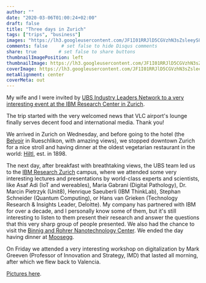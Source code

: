 ```yaml
---
author: ""
date: "2020-03-06T01:00:24+02:00"
draft: false
title: "Three days in Zurich"
tags: ["trips", "business"]
images: "https://lh3.googleusercontent.com/JF1I01RRJlD5CGVzhN3sZsleeyS8U-owoN2R988Mx4ndIeSJ4y8i_RRuuIrHegFvKaqKm75YzKZLam09a0GQ0L-upGFchFYYjUqDgOpwSTgi1ZFpWxi4UNf1uPrPtILUDTfyB9-Ew1o=w1920-h1080"
comments: false     # set false to hide Disqus comments
share: true        # set false to share buttons
thumbnailImagePosition: left
thumbnailImage: https://lh3.googleusercontent.com/JF1I01RRJlD5CGVzhN3sZsleeyS8U-owoN2R988Mx4ndIeSJ4y8i_RRuuIrHegFvKaqKm75YzKZLam09a0GQ0L-upGFchFYYjUqDgOpwSTgi1ZFpWxi4UNf1uPrPtILUDTfyB9-Ew1o=w1920-h1080
coverImage: https://lh3.googleusercontent.com/JF1I01RRJlD5CGVzhN3sZsleeyS8U-owoN2R988Mx4ndIeSJ4y8i_RRuuIrHegFvKaqKm75YzKZLam09a0GQ0L-upGFchFYYjUqDgOpwSTgi1ZFpWxi4UNf1uPrPtILUDTfyB9-Ew1o=w1920-h1080
metaAlignment: center
coverMeta: out
---
```


My wife and I were invited by [UBS Industry Leaders Network to a very interesting event at the IBM Research Center in Zurich](https://uhnw.ubs.com/wmex-iln-switzerland-2020).

<!--more-->

The trip started with the very welcomed news that VLC airport's lounge finally serves decent food and international media. Thank you!

We arrived in Zurich on Wednesday, and before going to the hotel (the [Belvoir](https://hotel-belvoir.ch/en/) in Rueschlikon, with amazing views), we stopped downtown Zurich for a nice stroll and having dinner at the oldest vegetarian restaurant in the world: [Hiltl](https://hiltl.ch/), est. in 1898.

The next day, after breakfast with breathtaking views, the UBS team led us to the [IBM Research Zurich](https://www.zurich.ibm.com/) campus, where we attended some very interesting lectures and presentations by world-class experts and scientists, like Asaf Adi (IoT and wereables), Maria Gabrani (Digital Pathology), Dr. Marcin Pietrzyk (Unit8), Henrique Saeuberli (IBM ThinkLab), Stephan Schneider (Quantum Computing), or Hans van Grieken (Technology Research & Insights Leader, Deloitte). My company has partnered with IBM for over a decade, and I personally know some of them, but it's still interesting to listen to them present their research and answer the questions that this very sharp group of people presented. We also had the chance to visit the [Binnig and Rohrer Nanotechnology Center](https://www.zurich.ibm.com/brnc/). We ended the day having dinner at [Moosegg](https://www.moosegg.ch/).

On Friday we attended a very interesting workshop on digitalization by Mark Greeven (Professor of Innovation and Strategy, IMD) that lasted all morning, after which we flew back to Valencia.

[Pictures here](https://photos.app.goo.gl/7mUKSqqqgmTSDyWt9).

<script src="https://cdn.jsdelivr.net/npm/publicalbum@latest/embed-ui.min.js" async></script>
<div class="pa-gallery-player-widget" style="width:100%; height:480px; display:none;"
  data-link="https://photos.app.goo.gl/7mUKSqqqgmTSDyWt9"
  data-title="80 new photos by Jorge Cortell">
  <object data="https://lh3.googleusercontent.com/xcUUvNuQX5tIQX-X4HebrzuZzIpHdPGvNGysdtWiQGcgbM0o7BgCQcmdOlkY849Fb1kabfBn4skEXxctbmuSt4cua4s1m3dtOc3auK-pzZ5bBkYC0uFp9dmTkL8PkA1xU6aU8QZm_Zo=w1920-h1080"></object>
  <object data="https://lh3.googleusercontent.com/hRCj3okq9rqxvye0r6BjGcjzs_w76t_sdxwe6MWoTUsttAMzyi5qjWd461Vdc2omBg59UvW3rQYPCRJMVsefPuGaAS3FWdcWYzIaJFU8Qok_wIqxVbNSknFmEMDlLTNBdnqCBgKaxUQ=w1920-h1080"></object>
  <object data="https://lh3.googleusercontent.com/GR4vykpmt2u6tJGdmV4YgputxWj0GX3oA_4gOhVNF777nqkTG3BPUxFJMVx10_jVv45NKNMp-J9sel9_S2bKpBhY1XXMDaUPrkCbxORpm9B7qs1zdjAwjkTCfif4lzAjx9e2G5BZAAs=w1920-h1080"></object>
  <object data="https://lh3.googleusercontent.com/4MXeCtwUDWbMtcqoP41UDbt_flnXiCqNAUhWg9PA4kwDFmboIZWuRDrAdGuBP0aO6xcsQ5yeUkmc3BvU9BJRYOTfSiS9eFOBQgHsP21aSqpxBfgasNLzUY1sZfgd_TXGBvLcsY8OeBg=w1920-h1080"></object>
  <object data="https://lh3.googleusercontent.com/O9DKyulPH-0t0ZMOpilaMGyYUCqHN6bSbaelkLUv5zROIcm6N50x3g4LBq2TfMLtO8KVXKMOS4g-PeYwUxRg9Rfny_QbFL2GHWJmMXd5jsDsz81AakXHZrkvD6f4PwAe2VIbMC_j1fI=w1920-h1080"></object>
  <object data="https://lh3.googleusercontent.com/Gl3Fd_Mx-C8EwPKAGQ-7nViOvN_jKOnUgf7Afz6hOuP2y1Lj0XUMWfXHnh8wfDRARd3x-Xh-ugH2jKLzVdnHKkmd3PhInhCwigrJ9A5CMaeioJruP5H6t2CbinkOTCqNmcYSt8KMJ0E=w1920-h1080"></object>
  <object data="https://lh3.googleusercontent.com/eTVDByJwC20aGZEgJ1YCAPBkordP6bYf7Gw1ylkxk0HCAFtXlAVPE_oBxvodCH8fQ6d6LhM42EIn7ZxOeKuZTfn5ocVqFrCmFMhvUypDDzTD6GqSyd03H-tEeRuFhFTLEp1sjruutNo=w1920-h1080"></object>
  <object data="https://lh3.googleusercontent.com/Atnm8FY3oERzgl8TMPYgk8EZmXF0kMDlQN7yprL2xpMGnFephL1wY0IhGeLJwtoNYvrSTX6HI0YP1huKelQ8GD9bgcswKj46GEO7okQwsF7LlYDRh2gOWWYVyxWAFhWW4fa_sAtUqnQ=w1920-h1080"></object>
  <object data="https://lh3.googleusercontent.com/H65cd7upqBZWF82nQEy9EXbY8p74ElLk0VO8CjzeVWj-zixCqF0r3HHz4ko-eYLLDwULEkhRawt5ic1LlsOWVS1Q0M9HkE8hDvW9DmTo0zRqNA5siHgDEkbpJmLRx3VMO2ZbOjoryWE=w1920-h1080"></object>
  <object data="https://lh3.googleusercontent.com/T23bA1Y-ZnmACaZFC3Ap5O-LgBA6326_sSI_241IbVjM_3ZQQFFk_YUxrtPdwDSS33PCwlw-hj1jBZlQEUGsHEOb0JX-iqsFUgKUTbsvn2pbEPx6PtG9YyseQvhtKzJtyZ_aUn50wps=w1920-h1080"></object>
  <object data="https://lh3.googleusercontent.com/NEFPaL9aU8rPRkz3nGwj7yBtoY6E8CIWAmi61L1RRxY8ZOsAQsewTvd0AR-fxxkaHGDzohyWjMuRpNgAZ-1_tMYPcVezFZC1oTRmRUvfFA-KEY6IO_dxvcyPUdW8tEY5R9fpEcXqcTs=w1920-h1080"></object>
  <object data="https://lh3.googleusercontent.com/zff4fNi4wSHzXlCY79DVL5DxxjhI3TyxufbxO24nyA07qWH8qocagsI5HJxK_UIeMAGRvv43nrzuBIjPDmXDvSIP6HyL_vpo-uAZBmajzn4-m_6dpUVbfJ03pvcIRZGQ8i7xSZ2LOK0=w1920-h1080"></object>
  <object data="https://lh3.googleusercontent.com/fekOour0cuXKge0NM87Xn7qvnsGkBdxRx30Wq35PIKGVTIDg7ieJehO-UZnwyTGRhUfm8EZSy6YoPlEspo_maklj4zS1VUU1qNq_iAKQsFzQiNiLYv8_nIq15WZM1W-sD68ojn57baE=w1920-h1080"></object>
  <object data="https://lh3.googleusercontent.com/QeaEYyKptArN7-nFBlPV0lpJpxvWnCuACZGZeAjgSAvGhNxkTDQGpBcta40TAS9xZWGPM4FcQPhml-SMvelUyKRotW7bltxlQ9Hous66o7oIvla1DJ4-5rojyvLma9aaKdJmKunxpCI=w1920-h1080"></object>
  <object data="https://lh3.googleusercontent.com/qQsFezaIt6xZfIvBBy6CiNpg9F14Gk7E-Gb18T-iwAQkeYvqy5MjV2n4ySfBAgpNVmd72uAljyhUMYRfW9L8zohQgHp6FWMPS8eY1gh-JkkxJfHvZ1fJjm4-HAqGFh3p8anKplAze9M=w1920-h1080"></object>
  <object data="https://lh3.googleusercontent.com/ekwIKAo8UvJ2jJbU4xv9wfTlLoZ1_utt6zwoTJrjdonmk7p2gz16V6M-5IoA9kLMsY-FAJGKzkHBAss4q7I5FJtnX7vRiuydW2BEJADRIGNffE_t7QXjmYng50AFBHkhKQcXgRtX6b8=w1920-h1080"></object>
  <object data="https://lh3.googleusercontent.com/il7fXjz9_yz1oV9lmprLWBTNiZVdpwUdX5b7QGL01vboD4Aj_-gj6j9lifz3ThikcehMWS1tfuqoCCEKHQitN-2xj5ihuzEZsDDdHdk_DMkm-9Sw4o9N8Y3-x-diu4fJqdtQe5hgTrw=w1920-h1080"></object>
  <object data="https://lh3.googleusercontent.com/i6yTJZKrZICrjLiNX3t-L6zoJsBV2E7RHYF3LIaB0Kvk125smfgqbMVHlxepCwvtE0LbEDaCZm07Xx_D8Gz8J_WmLG5Sx4Neih0gxyt-QwjpKI2z3M42cCz_xHzBD4jQepXU3NM2kzE=w1920-h1080"></object>
  <object data="https://lh3.googleusercontent.com/ymV0Hweum7tip3S5nEaFzuswkjApBspiCWHXIFUQoNKF9MwSR7lwN6MTk9LKzoK73b3wXZrYemSYKaMxps9E8Kqc4F3Ck5cZ8p0QBHCiQHWBo5Birj2jCga9u5wJ2wHSwoX4xGLYvDg=w1920-h1080"></object>
  <object data="https://lh3.googleusercontent.com/tuX7-B5M7I_1_JOi7asNimS92HYV616JcwRxXbviv401-FprX73MppAmU7m6rG_CvBnBJfWp5EQXpuIqkA-brU9sxQBoko24QI0vT_Dpgt-R5i_3t0Ge8VgVO5zRHAwCrU9g2eSPUA4=w1920-h1080"></object>
  <object data="https://lh3.googleusercontent.com/-6kQkSVXlBmjNRVc8ZveChNqG-_QKEf3Yw_PVlZZESr7_2-UBV6qsDj5EXgY_r654VPgm-v_cZspYUIYuH4XttwzZYAb28TJpm3wYjQguIW_CSUbgnsNJ14PaKsG2kH7TtDZ-qtTfts=w1920-h1080"></object>
  <object data="https://lh3.googleusercontent.com/x7eoGCfbYw0SLfIK5Td-PT6PceYdDLejtDojiDQjxOjYS4yQXxiWZCrzcoPr8xFTBT-ZLVM7fhVkvU3EcqR_jtQ8NXqwjXoZziuvR6grnXBX-SHFzHNeFNKnCOW_TqosbxpKfNe8f8s=w1920-h1080"></object>
  <object data="https://lh3.googleusercontent.com/21-kizgGxvJIbi7FfFHvlegxQpztXBk_wAMLYBVN16bcJ6ajVyK2ApN7K8dp-kYPj7Ys6UgOP2QWMR1EDAz5Zxlgnzds2cxzIhoS8hxVSk6HvwjdKEvPBpE9YKVFDNrl_CgjEx5WBIU=w1920-h1080"></object>
  <object data="https://lh3.googleusercontent.com/fG-11DY9FEjfpGdQTITpht-1Feq4wA9zUxZUB7YR6ykbNUA1MxxX1y7tC7rVWcWsRRQZo1-S9_v7c9bHIG_LaPn60Oy8vtSjggO4vaFmzZpTfaCCq7pTGu00g-ngLaPq46fxH5bSRRk=w1920-h1080"></object>
  <object data="https://lh3.googleusercontent.com/qUPO5iVGp5MvYrhdvtUAfSFJbkvOk9FYNGQaYfOWceNNCPeCaUWMuWn0xkCQU5xffnWeaokadEhoNB5GzmL7ftJTzLMb4WR6BBgIH17pAmsfrbNXchsALITad5Ikmduw_npJBPuzBSc=w1920-h1080"></object>
  <object data="https://lh3.googleusercontent.com/AYNun0b6a3ltIERHcMbY2-hamFUFmJJmuNMq2Sbnw3Lj1Tf34A4X7spY8t7aBMZ9UpCIL0sYh4JFV769vOjTBpsWxqPTV8Z02WxBvPFhfZpTxRQ9CElT_JZINsycNp0VBPH8BC9TWNQ=w1920-h1080"></object>
  <object data="https://lh3.googleusercontent.com/LDSWcSEDVs8mCyrBxq1Nm7vs9xv2KRta4jhJI-QRCixdQbeYvjL-NfwoExrI5e_uZw7fF58aJF5g1WdxQAC7VRtTJd9Jthkts8bpM2y6C3ir9LuzoBjdEnXlc2qMDOsL6pU54R_U_Ck=w1920-h1080"></object>
  <object data="https://lh3.googleusercontent.com/5k6BJm-siHI_5qdUkVRcrq7CcCeV5M1ZlVQY8u21u9D3oSDW2Jjl1eF3auDma3_4dfh_gsMxydCK-bJuIsWYbuxJzfugSttPwwvQg608cYpZMn2NoS0hVEw0VgxhTnt7DocZ9KRfKGY=w1920-h1080"></object>
  <object data="https://lh3.googleusercontent.com/rSmticCP6zd0nfq0m8HGsnTc27Q7m5FHzR6FohvG_TQq4lRGOR4uuoxNH_5IochIu73y9ZE-DUmr7XYEjUTs-EYdVsxIKfLO4ebXbF2Jj6PW63picUU9_5bNZINT3V9hcfGgUlJchzs=w1920-h1080"></object>
  <object data="https://lh3.googleusercontent.com/awHrb6MCMBYTYC4lYndDF9dd2uSh1lSaaZPcrIW4M9ETooKsEG2_mFHajV6ACA0LhqjYGIZZguH9HkjaFuy-SsJ-G_lb5R_rD_qfcdsVEN2iY5Rns4brZIks_lHEfKvD61IQnmX-nlo=w1920-h1080"></object>
  <object data="https://lh3.googleusercontent.com/xie8WUwAslJkEA0femS6rkwzKNmBOQilVPMXslDYRMyMIb0q5k-iiT3aUbOVV9JMsfKOdIeRV2JcVDyczQoFItlJG3WElaa-etYNDXmkRDI2lR_UoiRPaxUvtZ1yz9UQd-xs-3S6dnc=w1920-h1080"></object>
  <object data="https://lh3.googleusercontent.com/dXoDgOLaYKfymJjqjTIDkfI0OINAKxB83o2go-Oi7wc55921PzIjPJS4xVlq5wUdqSYBA6XDYiLAykbxfla7klA5jv5Hvh5i49OMHRqU7469c90BpI8OPU49CUNAtI8JxXBcdf8amM8=w1920-h1080"></object>
  <object data="https://lh3.googleusercontent.com/QaJhAgUZEWD-X_Qtg0MCkQLCEBsYLiFX22L7cNVRidWfgWl_VNMhSkYK93-ZZGoxOANEk2UbM2UXxvT8DO2ToGUzDLuc-MToA83cAqnscVt9RRSq1NUXbMik6-kVSDEdMYkj3x06Bx0=w1920-h1080"></object>
  <object data="https://lh3.googleusercontent.com/cnuSgPXFD-kWYbLZU26U1eG-fh15ZzltTmPd75jB_j_hkGdgxz3z2AQ7T1ASGp5xNxQwLwk2IU4rGDPwLD4DGkpT8qWSgF6ZTzNVuxw8V8HeA8SEZDAkvdXjf0gssRZHayruf3I42eE=w1920-h1080"></object>
  <object data="https://lh3.googleusercontent.com/_dT-_DIT7LUEnkr2pkZFZhQnhiDyeBjite4bPYl8vGCWMQxczLuwXRNgyH1ZhGw5_vrrXToMdej694v9DkChDMZJFgYrriuslI9rRv6LDSBKagQ3iu5KldF7F_Qzt_SlLlGYMuxMSBo=w1920-h1080"></object>
  <object data="https://lh3.googleusercontent.com/49p_CHj_Qn7oBXA1XjlbtXb9RWv5oyArwY-xFX9KcM6HaZdlNVi9ufvzoI3wbfTNaVKvSRdW9tv5boOZ9Ar9Np47EO8l1yfug4jzc07aN7emnoaWNR-i4adOdm3AW81XmlriyEq6VAM=w1920-h1080"></object>
  <object data="https://lh3.googleusercontent.com/ohQTWcFfoU8_8y2A7Tpx0gZew5PrfLlhHjUXHeyUSh2eV3Nod7MRTeWsMyxQYX_im8nbEjr7XLwElAPlOlaYkST_YMb9rA2mi6AtzwJQiMIDoRebIsE8RPf8Llre-B0KLLpm3h58CY0=w1920-h1080"></object>
  <object data="https://lh3.googleusercontent.com/xmieqprF-zidlXB8rhFaJxSH-NUdv6jP79VcnAEyUakXsxbrHyML6TE0KUoiF9TMOqA9TKwQuH08IcIJwLliISHqiXJ5PkMvU4283co2wZYbMF6G5plQIZaxPSJItP6W_kUkd1RdNmk=w1920-h1080"></object>
  <object data="https://lh3.googleusercontent.com/xyen9oqTbqVmt5_VPyoB3mESVm1VmErjrTIU8dhRUNtW4LzIDCgV32hvhvYwXDi8a9n6qRMUM5mK1ONTCLIihn_dv5Er7IKW9v8zOdVrBXYL7fdLI6UtRKB-4N_F9MRK9DUBmFACWfg=w1920-h1080"></object>
  <object data="https://lh3.googleusercontent.com/CSJsbUOz2osUPtWDCK7sqLH36L6Uw_A5CADMFNVY87umK8n9kPCStCUQ4TvCRXFKSfTLlxWvxSPTtUVzoTNrAvjTrcgZfTtFrjeJ6KU0CvhDDbylTnynNXaqBG5EugVz1_4JhonXSg0=w1920-h1080"></object>
  <object data="https://lh3.googleusercontent.com/QCp23vAIWHfGktghJxEdYuD-k5mrnn1CboVjjecdeDGg0wxy-B35nO1X5M6Najo-mYHNeJMqkrlWRmYAZwqYqS2nKRZKQN8QpERW53BTMxyt5nugGnD-VhK87kGc4mrszK1pKRBMAGQ=w1920-h1080"></object>
  <object data="https://lh3.googleusercontent.com/enCsnx4TWthi3E-DpG4xhtESYxGbHAcxjyXXDahrzhDiPBj6H-RXHCv6jd98Oenfxp0E5QyhZGrYXbgTNVv97qT7GIb2sgDDgEzmb2nLVKQLF0JHHigiL343izirI33tpBYBj53cBpI=w1920-h1080"></object>
  <object data="https://lh3.googleusercontent.com/ezfnnx-0QMZLjU6d-gcj_Mk1sB9E6mg899VFz8WTJ6nZLEP9lDihUYo2qpdCnXtAMKOgn0T77XVxq-ARPpkXroS7esQmFL4WFvyHfCX_qQWgQvW99H1LVekp-H1PQbo_hbfFeaP6q0g=w1920-h1080"></object>
  <object data="https://lh3.googleusercontent.com/bzFQ4K0kgbdNA4Laj7S5Nd70RhXp8Alzs-EHoGgAA3LE6BXIR9aphnk93lCQSLpMQFKp29HeyaSWGBw0YR9R1bfY3KQ6hWMVFIyupK5o2LxoyIIGq3J4S02pQbS0dJ_7Xq4yxUMg_gw=w1920-h1080"></object>
  <object data="https://lh3.googleusercontent.com/B7AQIr16OMicnebKxsE0WI-ngbB0LJsFROhMKVltmECzV977cHcrdWUyhh-HMqnuQ1zLrjwTxNfpfafmhxhNDt26qAZogwtELNsLy_zhPOSHpuOVxbLYVjf0s2f7t-69vMZUA_ocTrM=w1920-h1080"></object>
  <object data="https://lh3.googleusercontent.com/Lp1NwnOKMbTVA5_f6mbDHMGOJFJP1kzOSFEX-OdXDO22-QHW9k1WVQvXb1W2iOVB8r_YitBnsJmGu2zYk6cmCCp3A8rqPPT44OaVSULJ2xk8OwNnMrBKn7x2oT17yCoSeXT4QWmpXoQ=w1920-h1080"></object>
  <object data="https://lh3.googleusercontent.com/qYvBB_y24k1VzKjCI3kp7yGuRGC52Rqv_3HLJy1YPmgQh5nNJAh8ldTbb8VvlBZG1Bg24lE0BWk3kd-GDgEVaYPWa-aYMeXw7q-b4dzOCk0Rm5p3SisWhM9cV8VHViR6OtTPiAyT5EE=w1920-h1080"></object>
  <object data="https://lh3.googleusercontent.com/1s8bvyzNMlqfw2H_c6AvEacQUBj0DsnijfmIHAkJOAVhp05XecuM8DBSvBZ5c_EdJ_q7V29__0SplVxG5Zwxoo0PIVUMPHoP7Qm_kQ5hoo1AX169HM3xKm7yFSrAzy88h6g4ze6rImY=w1920-h1080"></object>
  <object data="https://lh3.googleusercontent.com/pqdBFRDKR4ajd3A1tBHTVW5omIYuphUn0X1xY2l4JxoCaWyxeSZjvoOI6XR9wTUqmMYgVe25s6Lu46m8-WyNzsIcYuqZOxR6gUa-QecoL-JGDe1WOr5CVgCtTHfK3EoFzNMVcfPENro=w1920-h1080"></object>
  <object data="https://lh3.googleusercontent.com/SOycf2iLPD_w8EbXCChJGYRyEP7x0qjrWg-lhdhVPpb8TN5fraXkQQuSPM78fwwAXe0IXzV3iJa5dBsZF1JkHTUeOcawJCOSXG0RhpSzFWadp5nXRNXggR_zPtCWVgQMMsNQJ5I8RUI=w1920-h1080"></object>
  <object data="https://lh3.googleusercontent.com/C3PpTvlZigMZv1P-R7fSlWcMwbMTyQ_FUqxLO8jZdSBZk8KQ1kDThx30M_IQWuMBSvf40hLwqQTNbfD2iriZzZwFauV6x5t-Ct6n88tGZFH3bGJjnrngK5r_DyTwgFWFBBl7N-clNP4=w1920-h1080"></object>
  <object data="https://lh3.googleusercontent.com/je1vOkcqOuvfCNXXlDVfZMmcL_B9_vkMTy6wmBYbI4pDzwIsgs5VpXpUZEj-6Yz81NrVn_VCcWoc2C7ANQ_n_dFBbl2YZ-CtLl-90tyeS9vJjcSDmfdGQZfAE4npxOXFpM9DSrc0nfo=w1920-h1080"></object>
  <object data="https://lh3.googleusercontent.com/l__tI413lPh8Mqht-fo3K0pvLBDVGGEN7bD-JTFmOYzX6aeztJK3C33JPKqBQek8G6rzyz0-Mxq_fWMVTdPY2_AJk8qCFbCis5ConOxPraOzd7Lo0KEVEWmetpR0RUuJ6yavyNgAbm8=w1920-h1080"></object>
  <object data="https://lh3.googleusercontent.com/oTWHJZv5T-Q_vo45ZmxwlxxHcs3jCHJ7iPM9XaPwYGoMlvsCZ5qyLEPS7wsMfmup7qkw5og5XtqWKlqJ3tqjyEjC3L72fMglP2Z2J1jItOkNfo7g5Vug06SurYp2O1G7dMElP3yjiMo=w1920-h1080"></object>
  <object data="https://lh3.googleusercontent.com/qV3jKf0PtOANXSPgshPTVEaYlgYB5xM7hzv2zUfyMT9oRdeO5l_wdIzhbD8ReTnRnJYT6tV2S9E6P1Yal63l4Jp20ejdQpPKuR5kxP8QbPVFnXOELKTrRbX8hZKk4hJReJGq6J0CYmc=w1920-h1080"></object>
  <object data="https://lh3.googleusercontent.com/bl1thFyO1REYD9MDzXpLJWBSGGxZmWdYECaeztpc4Dzw1Y_SKi6Gy7vfPzs5Dd_VZIFpyFZouafPxGEPMFzedxxJG8TkUIwwILiOWwW0Bn8hzJk-mBb4CWeSbC73bvsasbtyD3551wo=w1920-h1080"></object>
  <object data="https://lh3.googleusercontent.com/0hWcpp4AGv7DriIY3QUqVkFvbVxi0Z45lXy7VINMbBZLmzy_HuobOW5yCJ00WRki2zHMLkK1Et7UKBdrvBVoigRoyg3K6X6mJlSjOJX_Jsw9wqE-HCSbgoq3UFAf8vv9D2PHQqQRbOg=w1920-h1080"></object>
  <object data="https://lh3.googleusercontent.com/okQgNEfBzeTIVSQttubPawelGMVo6rqL5bF3F-GqgN91lGEiaFj2zqrRoDoMaNFJ1o4U-HR9-C4Mrma7kMx5B8Lq09GTatl0dIdBH8x9GtRMAlCC3Bzsu_EohlWbVsNvvgx42JDQZXw=w1920-h1080"></object>
  <object data="https://lh3.googleusercontent.com/VdFCJZnDL9obbc0KQY2lJtO8ZtYvdTrxUZANEetf2F4KBUfy-PdxSZU1xDlFv2_RCgOjQzCFuffTrjHuWQx6nQasiuum_2pk1L8oayy_s6Svb1nzNQAW5qf_UQI4UhIH-Q_C4WxfUCY=w1920-h1080"></object>
  <object data="https://lh3.googleusercontent.com/RKcB9MAWn9R7IQbKf6lAIZC5oBEFwVdJJn_OTJ1--4Cu9APMK0HwibGaGXZPhxVjI2wAVrJcBLJii0j2oQoXmuXPhgESkbJECQSeEl_ZUfARKWjKoQ9NRwLMdBdo3wLaZ2c_jSdYnZw=w1920-h1080"></object>
  <object data="https://lh3.googleusercontent.com/A9YvhSeJq74-F6a7gBHgtKLOrwQj9R3qUJ2FUD1RlaAFo-tU5PW_U92LKpV9JLEF0LGSk_HZkH-HRJNjCwpmqjlRZLJBREuLv4rpu4lmdbWfdcYuMmp5VMiywEyXp2za58hfPiG12eg=w1920-h1080"></object>
  <object data="https://lh3.googleusercontent.com/kjyrkFA-9l6zHtTuu2HIFFXeIubsPJlkP5Yu6Q68qDbjDZf23RLqP2Ln398glNk7xWIeg8qvg0R-EeekiluWoJjehkYOkf1fkJcMcE-7Uod0BCKuqmJhqOTauHlud6hr5GW9CGlUx-I=w1920-h1080"></object>
  <object data="https://lh3.googleusercontent.com/Uu4iu__OK3D8bvMnIUspK9_B0e-OcanhLO5cqOqLMoRz6xZHgRA0ddLXCPfXq5Oa-yffepP0PeG4OcJj6unbdnBJ45zMLDTawHlevyHXJhQQMtnw3LOp1oBtCrRN-3e88XQYoEahQTM=w1920-h1080"></object>
  <object data="https://lh3.googleusercontent.com/qedTQqNmGdDA5-dVXuIvPgyc-Mn1eT58F-k4VngxSKJvWFB3XcatSo845pclNvK6JHz6NAD3H-oBafY-lkuXQMVdDCr8dSjzupThMf4BVx3tA3RqwJ6cbx7Y8gMVXF6aJeEY3Vu9x9A=w1920-h1080"></object>
  <object data="https://lh3.googleusercontent.com/DgLy99v4g0GGGWo8RVxIRJOIKToCBqj18mHNwf0LPV0UqY3SjuqUbI4VdXdaE9HcSwy452BTz-3F2HQcyJ0M6-jvdC2nfP0ToUaS3kYZ5O2i0-rHuadOVzmPrdbvsComRWdyqVkf2sc=w1920-h1080"></object>
  <object data="https://lh3.googleusercontent.com/IjA-1qnjcXl5lxunMP2J0a-zS4VhQtd8hasdQz7AvvnowGrNfyt4mtNbr4Ds1HTqrhOth5siYvJUd8VQPZQmtE3ZD2lhTu6SbMDPM7vd3yOgERocVt0Jp2PTCrtuUhO9Ui6gFgyyI7k=w1920-h1080"></object>
  <object data="https://lh3.googleusercontent.com/1leT5fGnWqK6q1WTwfceP698IWDm-jNUxTd2_xQj8-TalnUGwJIDiCfAxVs-JCcqga4UvK41EaRBZc4Q4_xBzhyCIaiyPyW_132sw7QHcS0yoTOLG5MggCi6aqDUKfWOk4hsHUATBXc=w1920-h1080"></object>
  <object data="https://lh3.googleusercontent.com/Z7Xew5GKO8HBVvqmONvPQRNUAwENpD0TtOCHmQ0TC3R-8aGDTUFpNSlPDaGPUDn7l_U3FGIsynWUA-5Q05y484upRPOb8XG7en6BFBy2kOA_pfZzOEQ_vWRP5RL4r9U4DjZ_T3iKZbc=w1920-h1080"></object>
  <object data="https://lh3.googleusercontent.com/RVXo21sPs51zntwNWe760aE7dJzLdmjfPcbFQ3H8WGKyeFoqBkpmMQypS4CJDns8nDRhhrTjGwPE_J1VnfDz7di10f47v8Eqc--YU99ACYq26cgXmiDHGg8J9iv_vKEnjXhlXQVba6o=w1920-h1080"></object>
  <object data="https://lh3.googleusercontent.com/yW90GIGAvc0msLRCWk8aNnrvp8yNny-6TOJipdfQL_SyCp_o14V5d4g7XDNugKsJzI0_-VTdiUSVAZKXDJ8KuaNfReUxqDO1_HSfEC9SMNIeZSTwTVumo8AzxOpGeM7DSt-531h7g6Q=w1920-h1080"></object>
  <object data="https://lh3.googleusercontent.com/8vT-ZnrqpBxhA8RvEj_R5eLS4yH8Ir70GAB6NAu0M0Y76dR27zeuaoS-l2gz1v19enk3FI4PoHXzzMNlm9yfXsewH16A8DVVBiXdaIt1kVMaKZ3qnu3MgY9EwZPGM9FcpX66wxwXqmQ=w1920-h1080"></object>
  <object data="https://lh3.googleusercontent.com/OrlD6qph-nr0QrHra79STMJ2nyJA5stlzRLnGvHkoMMZk7qErtRBTTxDT7BanxROrAWZitfJJ51F5Ry5KsHwn0O4694QQz8yDJzgO70N7LDefkxTGLACrU9etsX3hHVURU2c4bx_oR0=w1920-h1080"></object>
  <object data="https://lh3.googleusercontent.com/2eFHu3FAnZ1i_854EyKGc0329Djgym9GbjqxXIxOoO8FgUTjQBIQ2mTuRz70NV5rK5wFltYZEq_Pd7hKe7-S4OuN0uBeems54XhZiYwP7D8n0G0GYSztIrh4eqflIW7MShuWAeAQnKM=w1920-h1080"></object>
  <object data="https://lh3.googleusercontent.com/7-Xb5s7MLKBkf7rnvnXJkEGJGECFFuvDbUyWb9phXjx-XQZ74755Vp3aH6Nxdb6UDSffsAcnU1KLAHaB3tU5G60KEbV8TOajffP3zk6v4S9Q4djHFol4gHaFgRNmU5FUmpNj7MWOnlo=w1920-h1080"></object>
  <object data="https://lh3.googleusercontent.com/r8KW8tKzkqUMgdrk5duuFLk_n66T1nk2DaT4sWEGRWE8DowKdezFWlig59GehzSkqbHnFpyORD4zc27FBDTpjvqzWwgw4_Ndx8_KlSc1leExnKHVSZGB63yxIVuyz1cwnToeFzN_1Uk=w1920-h1080"></object>
  <object data="https://lh3.googleusercontent.com/noZBbwIb-7nGa48WJ7sgHZPgHV7yfmdW5Vt9BdwRx0Klt696slkKIPDYg6Hh6ERptZWjBoI1XpltqQEq0n_Xtmoo3KRzBnRFdvrlQAx5XHv_07sYQpw9jS2gILiGaq9fHcnMzBdLgTQ=w1920-h1080"></object>
  <object data="https://lh3.googleusercontent.com/rjrLHHq6HPVBZAwyCA_Ms56eq47yf9S-2aG4wte1gYGo9NrYdqJ_aoxUNiPyKVx2m4j83pW07hEfORys4hcHtNYDjWt9KyHGlKWdikTjzDoR2_24yJjps7UFiLRXdX3yqBOjhOYNJe8=w1920-h1080"></object>
  <object data="https://lh3.googleusercontent.com/95Y5OaMxsF2ZDuYhFi3_66Hk-5TvBgqaOQ6LAogXuhX-jNmK5sD3pFr6xHjrHpZq-Sh015hHU1JgsRWD19r5Ls6Y6uK3hwlwNHvn7J3C6qQu6TRw6G7-SSl5bf9hsmT1aqpujqzfKds=m37" type="video/mp4"></object>
  <object data="https://lh3.googleusercontent.com/YGdcmZ1uBPZro9hnJqMlZdtEepdTPGOxBp-1y90g8z9-wYEkWPxq6VZxan2o-XUfT3aaXg_zzykMsOqoEMjjAUJlBBQx7GeoKyCOo_gnUH0ASZt2dAF9Ah9Y9e4X-_38cSKAfyUR2mw=w1920-h1080"></object>
  <object data="https://lh3.googleusercontent.com/xlPWX2e-x7_Kt-54hd88dGqYXRipyB6ShVbARdKVoU542b5WxwM2Ev3ckrGN9FguuJObdolMZjPgdpKSoyaXgr16lKx5MbDhsF0kQBLCwd1286M6MRU8ebWMp7vIDHJ-xxUyoPA418k=w1920-h1080"></object>
</div>

